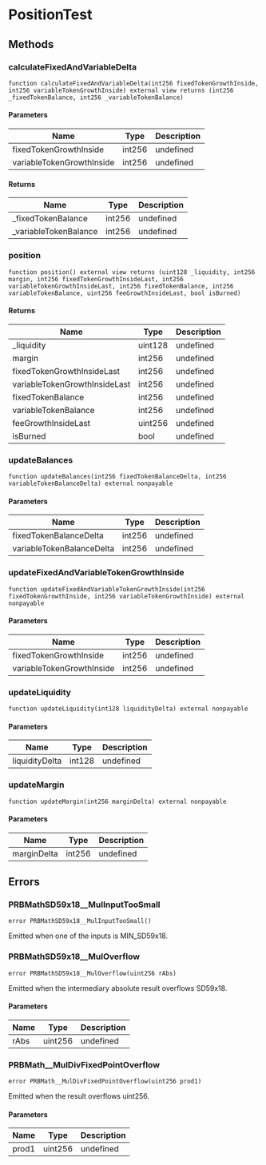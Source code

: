 # PositionTest









## Methods

### calculateFixedAndVariableDelta

```solidity
function calculateFixedAndVariableDelta(int256 fixedTokenGrowthInside, int256 variableTokenGrowthInside) external view returns (int256 _fixedTokenBalance, int256 _variableTokenBalance)
```





#### Parameters

| Name | Type | Description |
|---|---|---|
| fixedTokenGrowthInside | int256 | undefined
| variableTokenGrowthInside | int256 | undefined

#### Returns

| Name | Type | Description |
|---|---|---|
| _fixedTokenBalance | int256 | undefined
| _variableTokenBalance | int256 | undefined

### position

```solidity
function position() external view returns (uint128 _liquidity, int256 margin, int256 fixedTokenGrowthInsideLast, int256 variableTokenGrowthInsideLast, int256 fixedTokenBalance, int256 variableTokenBalance, uint256 feeGrowthInsideLast, bool isBurned)
```






#### Returns

| Name | Type | Description |
|---|---|---|
| _liquidity | uint128 | undefined
| margin | int256 | undefined
| fixedTokenGrowthInsideLast | int256 | undefined
| variableTokenGrowthInsideLast | int256 | undefined
| fixedTokenBalance | int256 | undefined
| variableTokenBalance | int256 | undefined
| feeGrowthInsideLast | uint256 | undefined
| isBurned | bool | undefined

### updateBalances

```solidity
function updateBalances(int256 fixedTokenBalanceDelta, int256 variableTokenBalanceDelta) external nonpayable
```





#### Parameters

| Name | Type | Description |
|---|---|---|
| fixedTokenBalanceDelta | int256 | undefined
| variableTokenBalanceDelta | int256 | undefined

### updateFixedAndVariableTokenGrowthInside

```solidity
function updateFixedAndVariableTokenGrowthInside(int256 fixedTokenGrowthInside, int256 variableTokenGrowthInside) external nonpayable
```





#### Parameters

| Name | Type | Description |
|---|---|---|
| fixedTokenGrowthInside | int256 | undefined
| variableTokenGrowthInside | int256 | undefined

### updateLiquidity

```solidity
function updateLiquidity(int128 liquidityDelta) external nonpayable
```





#### Parameters

| Name | Type | Description |
|---|---|---|
| liquidityDelta | int128 | undefined

### updateMargin

```solidity
function updateMargin(int256 marginDelta) external nonpayable
```





#### Parameters

| Name | Type | Description |
|---|---|---|
| marginDelta | int256 | undefined




## Errors

### PRBMathSD59x18__MulInputTooSmall

```solidity
error PRBMathSD59x18__MulInputTooSmall()
```

Emitted when one of the inputs is MIN_SD59x18.




### PRBMathSD59x18__MulOverflow

```solidity
error PRBMathSD59x18__MulOverflow(uint256 rAbs)
```

Emitted when the intermediary absolute result overflows SD59x18.



#### Parameters

| Name | Type | Description |
|---|---|---|
| rAbs | uint256 | undefined |

### PRBMath__MulDivFixedPointOverflow

```solidity
error PRBMath__MulDivFixedPointOverflow(uint256 prod1)
```

Emitted when the result overflows uint256.



#### Parameters

| Name | Type | Description |
|---|---|---|
| prod1 | uint256 | undefined |


